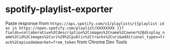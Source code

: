 spotify-playlist-exporter
=========================
Paste response from `https://api.spotify.com/v1/playlists/{{playlist id as in https://open.spotify.com/playlist/XXXXXXXX }}?fields=collaborative%2Cdescription%2Cimages%2Cname%2Cowner%28display_name%2Cid%2Cimages%2Curi%29%2Cpublic%2Ctracks%2Curi&additional_types=track%2Cepisode&market=from_token` from Chrome Dev Tools
